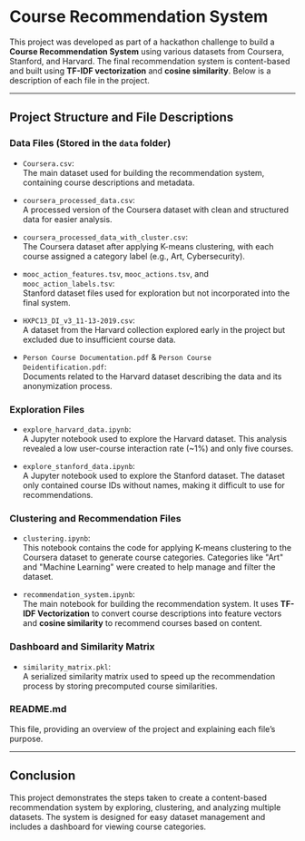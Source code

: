 # Course Recommendation System

This project was developed as part of a hackathon challenge to build a **Course Recommendation System** using various datasets from Coursera, Stanford, and Harvard. The final recommendation system is content-based and built using **TF-IDF vectorization** and **cosine similarity**. Below is a description of each file in the project.

---

## Project Structure and File Descriptions

### **Data Files (Stored in the `data` folder)**

- `Coursera.csv`:  
  The main dataset used for building the recommendation system, containing course descriptions and metadata.  

- `coursera_processed_data.csv`:  
  A processed version of the Coursera dataset with clean and structured data for easier analysis.  

- `coursera_processed_data_with_cluster.csv`:  
  The Coursera dataset after applying K-means clustering, with each course assigned a category label (e.g., Art, Cybersecurity).

- `mooc_action_features.tsv`, `mooc_actions.tsv`, and `mooc_action_labels.tsv`:  
  Stanford dataset files used for exploration but not incorporated into the final system.  

- `HXPC13_DI_v3_11-13-2019.csv`:  
  A dataset from the Harvard collection explored early in the project but excluded due to insufficient course data.  

- `Person Course Documentation.pdf` & `Person Course Deidentification.pdf`:  
  Documents related to the Harvard dataset describing the data and its anonymization process.

### **Exploration Files**

- `explore_harvard_data.ipynb`:  
  A Jupyter notebook used to explore the Harvard dataset. This analysis revealed a low user-course interaction rate (~1%) and only five courses.

- `explore_stanford_data.ipynb`:  
  A Jupyter notebook used to explore the Stanford dataset. The dataset only contained course IDs without names, making it difficult to use for recommendations.

### **Clustering and Recommendation Files**

- `clustering.ipynb`:  
  This notebook contains the code for applying K-means clustering to the Coursera dataset to generate course categories. Categories like "Art" and "Machine Learning" were created to help manage and filter the dataset.

- `recommendation_system.ipynb`:  
  The main notebook for building the recommendation system. It uses **TF-IDF Vectorization** to convert course descriptions into feature vectors and **cosine similarity** to recommend courses based on content.


### **Dashboard and Similarity Matrix**

- `similarity_matrix.pkl`:  
  A serialized similarity matrix used to speed up the recommendation process by storing precomputed course similarities.

### **README.md**  
  This file, providing an overview of the project and explaining each file’s purpose.

---

## Conclusion

This project demonstrates the steps taken to create a content-based recommendation system by exploring, clustering, and analyzing multiple datasets. The system is designed for easy dataset management and includes a dashboard for viewing course categories.
